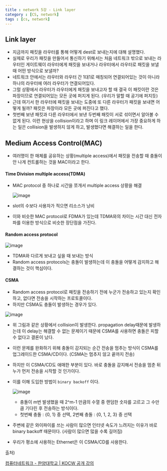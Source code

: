 ```yaml
---
title : network 5강 - Link layer
category : [CS, network]
tags : [cs, network]
---
```




## Link layer

- 지금까지 패킷을 라우터를 통해 어떻게 dest로 보내는지에 대해 설명했다.
- 실제로 우리가 패킷을 만들어서 통신하기 위해서는 처음 네트워크 밖으로 보내는 라우터인 게이트웨이 라우터에게 패킷을 보내거나 라우터에서 라우터로 패킷을 보낼 때 어떤 방식으로 보낼까?
- 네트워크 안에서는 라우터와 라우터 간 1대1로 매칭되어 연결되어있는 것이 아니라 하나의 라우터에 여러 라우터가 연결되어있다.
- 그럴 상황에서 라우터가 라우터에게 패킷을 보내고자 할 때 결국 이 패킷이란 것은 파장이므로 연결되어있는 모든 곳에 퍼지게 된다. (우리가 말할 때 공기에 퍼지듯)
- 근데 여기서 한 라우터에 패킷을 보내는 도중에 또 다른 라우터가 패킷을 보내면 어떻게 될까? 패킷은 파장이라 모든 곳에 퍼진다고 했다.
- 첫번째 보낸 패킷과 다른 라우터에서 보낸 두번째 패킷이 서로 섞이면서 알아볼 수 없게 된다. 이런 현상을 collision이라고 하며 이 링크 레이어에서 가장 중요하게 하는 일은 collision을 발생하지 않게 하고, 발생했다면 해결하는 일을 한다.

## Medium Access Control(MAC)

- 여러명이 한 매체를 공유하는 상황(multiple access)에서 패킷을 전송할 때 충돌이 안 나게 컨트롤하는 것을 MAC이라고 한다. 

#### Time Division multiple access(TDMA)

- MAC protocol 중 하나로 시간을 쪼개서 multiple access 상황을 해결

  ![image](https://github.com/user-attachments/assets/ab05de87-d47c-4558-baec-c2ab47e95443)

- slot의 수보다 사용자가 적으면 리소스가 낭비

- 이와 비슷한 MAC protocol로 FDMA가 있는데 TDMA와의 차이는 시간 대신 전자파를 이용한 방식으로 비슷한 장단점을 가진다.

#### Random access protocol

![image](https://github.com/user-attachments/assets/9bb99ca7-af46-4179-bc87-88f9b962920c)

- TDMA와 다르게 보내고 싶을 때 보내는 방식
- Random access protocols는 충돌이 발생하는데 이 충돌을 어떻게 감지하고 해결하는 것이 핵심이다.

#### CSMA

- Random access protocol로 패킷을 전송하기 전에 누군가 전송하고 있는지 확인하고, 없다면 전송을 시작하는 프로토콜이다.
- 하지만 CSMA도 충돌이 발생하는 경우가 있다.

![image](https://github.com/user-attachments/assets/fd8120e7-2db2-4ff6-8644-7096353ed760)

- 위 그림과 같은 상황에서 collision이 발생한다. propagation delay때문에 발생하는데 이 delay는 해결할 수 없는 문제이기 때문에  CSMA를 사용하면 충돌은 피할 수 없다고 결론이 났다.

- 이런 문제를 완화하기 위해 충돌이 감지되는 순간 전송을 멈추는 방식이 CSMA를 업그레이드한 CSMA/CD이다. (CSMA는 멈추지 않고 끝까지 전송)

- 하지만 이 CSMA/CD도 애매한 부분이 있다. 바로 충돌을 감지해서 전송을 멈춘 뒤 누가 먼저 전송을 시작할 것 인가이다.

- 이를 이해 도입한 방법이 `binary backoff` 이다.

  ![image](https://github.com/user-attachments/assets/8e2e8c1d-6285-4bb4-b500-fdd2502facd7)

  - 충돌이 m번 발생했을 때 2^m-1 만큼의 수열 중 랜덤한 숫자를 고르고 그 수만큼 기다린 후 전송하는 방식이다.
  - 첫번째 충돌 : {0, 1} 중 선택, 2번째 충돌 : {0, 1, 2, 3} 중 선택

- 주변에 같은 와이파이를 쓰는 사람이 많으면 인터넷 속도가 느려지는 이유가 바로 binary backoff 때문이다. (사람이 많으면 많을 수록 길어짐)

- 우리가 평소에 사용하는 Ethernet은 이 CSMA/CD를 사용한다.



출처)

[컴퓨터네트워크 - 한양대학교 | KOCW 공개 강의](http://www.kocw.net/home/search/kemView.do?kemId=1169634)